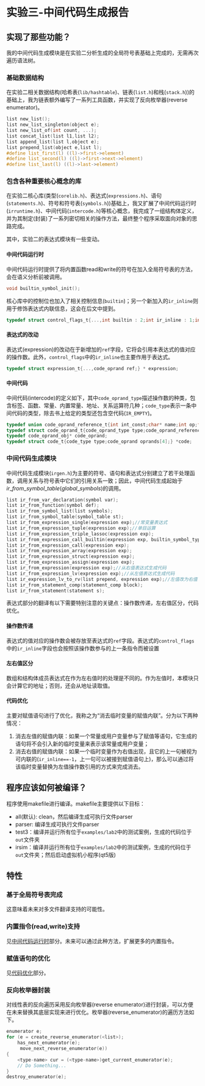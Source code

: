 # 实验三-中间代码生成报告

## 实现了那些功能？

我的中间代码生成模块是在实验二分析生成的全局符号表基础上完成的，无需再次遍历语法树。

### 基础数据结构

在实验二相关数据结构(哈希表(`lib/hashtable`)、链表(`list.h`)和栈(`stack.h`))的基础上，我为链表额外编写了一系列工具函数，并实现了反向枚举器(reverse enumerator)。

```c
list new_list();
list new_list_singleton(object e);
list new_list_of(int count, ...);
list concat_list(list l1,list l2);
list append_list(list l,object e);
list prepend_list(object e,list l);
#define list_first(l) ((l)->first->element)
#define list_second(l) ((l)->first->next->element)
#define list_last(l) ((l)->last->element)
```

### 包含各种重要核心概念的库

在实验二核心库(类型(`corelib.h`)、表达式(`expressions.h`)、语句(`statements.h`)、符号和符号表(`symbols.h`))基础上，我又扩展了中间代码运行时(`irruntime.h`)、中间代码(`intercode.h`)等核心概念，我完成了一组结构体定义，并为其制定(封装)了一系列密切相关的操作方法，最终整个程序采取面向对象的思路完成。

其中，实验二的表达式模块有一些变动。

#### 中间代码运行时

中间代码运行时提供了将内置函数read和write的符号在加入全局符号表的方法，会在语义分析前被调用。

```c
void builtin_symbol_init();
```

核心库中的控制位也加入了相关控制信息(`builtin`)；另一个新加入的`ir_inline`则用于修饰表达式内联信息，这会在后文中提到。

```c
typedef struct control_flags_t{...,int builtin : 2;int ir_inline : 1;int padding : 26;} control_flags;
```

#### 表达式的改动

表达式(expression)的改动在于新增加的`ref`字段，它将会引用本表达式的值对应的操作数。此外，`control_flags`中的`ir_inline`也主要作用于表达式。

```c
typedef struct expression_t{...,code_oprand ref;} * expression;
```

#### 中间代码

中间代码(intercode)的定义如下，其中`code_oprand_type`描述操作数的种类，包含标签、函数、常量、内置常量、地址、关系运算符几种；`code_type`表示一条中间代码的类型，除去书上给定的类型还包含空代码(`IR_EMPTY`)。

```c
typedef union code_oprand_reference_t{int int_const;char* name;int op;float flt_const;} code_oprand_reference;
typedef struct code_oprand_t{code_oprand_type type;code_oprand_reference ref;} code_oprand_obj;
typedef code_oprand_obj* code_oprand;
typedef struct code_t{code_type type;code_oprand oprands[4];} *code;
```

### 中间代码生成模块

中间代码生成模块(`irgen.h`)为主要的符号、语句和表达式分别建立了若干处理函数，调用关系与符号表中它们的引用关系一致；因此，中间代码生成起始于$ir\_from\_symbol\_table(global\_symbols)$的调用。

```c
list ir_from_var_declaration(symbol var);
list ir_from_function(symbol def);
list ir_from_symbol_list(list symbols);
list ir_from_symbol_table(symbol_table st);
list ir_from_expression_single(expression exp);//常变量表达式
list ir_from_expression_tuple(expression exp);//单目运算
list ir_from_expression_triple_lassoc(expression exp);
list ir_from_expression_call_builtin(expression exp, builtin_symbol_type type);
list ir_from_expression_call(expression exp);
list ir_from_expression_array(expression exp);
list ir_from_expression_struct(expression exp);
list ir_from_expression_assign(expression exp);
list ir_from_expression(expression exp);//从右值表达式生成代码
list ir_from_expression_lv(expression exp);//从左值表达式生成代码
list ir_expression_lv_to_rv(list prepend, expression exp);//左值改为右值
list ir_from_statement_comp(statement_comp block);
list ir_from_statement(statement s);
```

表达式部分的翻译有以下需要特别注意的关键点：操作数传递，左右值区分，代码优化。

#### 操作数传递

表达式的值对应的操作数会被存放至表达式的`ref`字段。表达式的`control_flags`中的`ir_inline`字段也会按照该操作数参与的上一条指令而被设置

#### 左右值区分

数组和结构体成员表达式在作为左右值时的处理是不同的。作为左值时，本模块只会计算它的地址；否则，还会从地址读取值。

#### 代码优化

主要对赋值语句进行了优化，我称之为“消去临时变量的赋值内联”。分为以下两种情况：

1. 消去左值的赋值内联：如果一个常量或用户变量参与了赋值等语句，它生成的语句将不会引入新的临时变量来表示该常量或用户变量；
2. 消去右值的赋值内联：如果一个临时变量作为右值出现，且它的上一句被视为可内联的(`ir_inline==-1`，上一句可以被接到赋值语句上)，那么可以通过将该临时变量替换为左值操作数引用的方式来完成消去。

## 程序应该如何被编译？

程序使用makefile进行编译。makefile主要提供以下目标：

- all(默认): clean，然后编译生成可执行文件parser
- parser: 编译生成可执行文件parser
- test3：编译并运行所有位于`examples/lab2`中的测试案例，生成的代码位于`out`文件夹
- irsim：编译并运行所有位于`examples/lab2`中的测试案例，生成的代码位于`out`文件夹；然后启动虚拟机小程序(qt5版)

## 特性

### 基于全局符号表完成

这意味着未来对多文件翻译支持的可能性。

### 内置指令(read,write)支持

见[中间代码运行时](#中间代码运行时)部分。未来可以通过此种方法，扩展更多的内置指令。

### 赋值语句的优化

见[代码优化](#代码优化)部分。

### 反向枚举器封装

对线性表的反向遍历采用反向枚举器(reverse enumerator)进行封装，可以方便在未来替换其底层实现来进行优化。枚举器(reverse_enumerator)的遍历方法如下。

```c
enumerator e;
for (e = create_reverse_enumerator(<list>); 
    has_next_enumerator(e);
     move_next_reverse_enumerator(e))
{
    <type-name> cur = (<type-name>)get_current_enumerator(e);
    // Do Something...
}
destroy_enumerator(e);
```